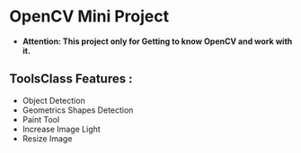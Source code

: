 # OpenCV Mini Project

- **Attention: This project only for Getting to know OpenCV and work with it.**

## ToolsClass Features :

- Object Detection
- Geometrics Shapes Detection
- Paint Tool
- Increase Image Light
- Resize Image
